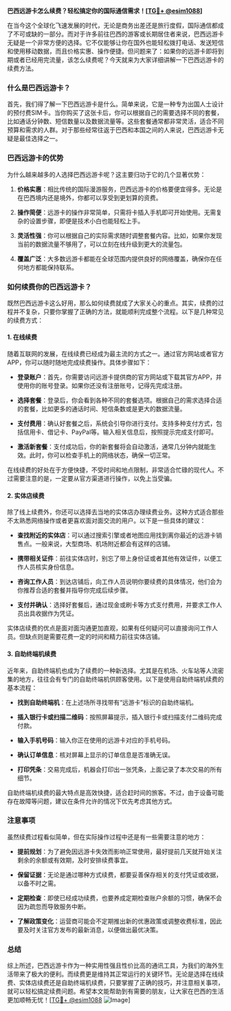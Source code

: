 **巴西远游卡怎么续费？轻松搞定你的国际通信需求！[[TG💪+ @esim1088](https://t.me/s/esim1088)]**

在当今这个全球化飞速发展的时代，无论是商务出差还是旅行度假，国际通信都成了不可或缺的一部分。而对于许多前往巴西的游客或长期居住者来说，巴西远游卡无疑是一个非常方便的选择。它不仅能够让你在国外也能轻松拨打电话、发送短信和使用移动数据，而且价格实惠、操作便捷。但问题来了：如果你的远游卡即将到期或者已经用完流量，该怎么续费呢？今天就来为大家详细讲解一下巴西远游卡的续费方法。

### 什么是巴西远游卡？

首先，我们得了解一下巴西远游卡是什么。简单来说，它是一种专为出国人士设计的预付费SIM卡。当你购买了这张卡后，你可以根据自己的需要选择不同的套餐，比如通话分钟数、短信数量以及数据流量等。这些套餐通常都非常灵活，适合不同预算和需求的人群。对于那些经常往返于巴西和本国之间的人来说，巴西远游卡无疑是最佳选择之一。

### 巴西远游卡的优势

为什么越来越多的人选择巴西远游卡呢？这主要归功于它的几个显著优势：

1. **价格实惠**：相比传统的国际漫游服务，巴西远游卡的价格要便宜得多。无论是在巴西境内还是境外，你都可以享受到更划算的资费。
   
2. **操作简便**：远游卡的操作非常简单，只需将卡插入手机即可开始使用。无需复杂的设置步骤，即便是技术小白也能轻松上手。

3. **灵活性强**：你可以根据自己的实际需求随时调整套餐内容。比如，如果你发现当前的数据流量不够用了，可以立刻在线升级到更大的流量包。

4. **覆盖广泛**：大多数远游卡都能在全球范围内提供良好的网络覆盖，确保你在任何地方都能保持联系。

### 如何续费你的巴西远游卡？

既然巴西远游卡这么好用，那么如何续费就成了大家关心的重点。其实，续费的过程并不复杂，只要你掌握了正确的方法，就能顺利完成整个流程。以下是几种常见的续费方式：

#### 1. 在线续费

随着互联网的发展，在线续费已经成为最主流的方式之一。通过官方网站或者官方APP，你可以随时随地完成续费操作。具体步骤如下：

- **登录账户**：首先，你需要访问远游卡提供商的官方网站或下载其官方APP，并使用你的账号登录。如果你还没有注册账号，记得先完成注册。

- **选择套餐**：登录后，你会看到各种不同的套餐选项。根据自己的需求选择合适的套餐，比如更多的通话时间、短信条数或是更大的数据流量。

- **支付费用**：确认好套餐之后，系统会引导你进行支付。支持多种支付方式，包括信用卡、借记卡、PayPal等。输入相关信息后，按照提示完成支付即可。

- **激活新套餐**：支付成功后，你的新套餐将会自动激活，通常几分钟内就能生效。此时，你可以检查手机上的网络状态，确保一切正常。

在线续费的好处在于方便快捷，不受时间和地点限制，非常适合忙碌的现代人。不过需要注意的是，一定要从官方渠道进行操作，以免上当受骗。

#### 2. 实体店续费

除了线上续费外，你还可以选择去当地的实体店办理续费业务。这种方式适合那些不太熟悉网络操作或者更喜欢面对面交流的用户。以下是一些具体的建议：

- **查找附近的实体店**：可以通过搜索引擎或者地图应用找到离你最近的远游卡销售点。一般来说，大型商场、机场附近都会有这样的店铺。

- **携带相关证件**：前往实体店时，别忘了带上身份证或者其他有效证件，以便工作人员核实身份信息。

- **咨询工作人员**：到达店铺后，向工作人员说明你要续费的具体情况，他们会为你推荐合适的套餐并指导你完成后续步骤。

- **支付并确认**：选择好套餐后，通过现金或刷卡等方式支付费用，并要求工作人员出具收据作为凭证。

实体店续费的优点是面对面沟通更加直观，如果有任何疑问可以直接询问工作人员。但缺点则是需要花费一定的时间和精力前往实体店铺。

#### 3. 自助终端机续费

近年来，自助终端机也成为了续费的一种新选择。尤其是在机场、火车站等人流密集的地方，往往会有专门的自助终端机供顾客使用。以下是使用自助终端机续费的基本流程：

- **找到自助终端机**：在上述场所寻找带有“远游卡”标识的自助终端机。

- **插入银行卡或扫描二维码**：按照屏幕提示，插入银行卡或扫描支付二维码完成付款。

- **输入手机号码**：输入你正在使用的远游卡对应的手机号码。

- **确认订单信息**：核对屏幕上显示的订单信息是否准确无误。

- **打印凭条**：交易完成后，机器会打印出一张凭条，上面记录了本次交易的所有细节。

自助终端机续费的最大特点是高效快捷，适合赶时间的旅客。不过，由于设备可能存在故障等问题，建议在条件允许的情况下优先考虑其他方式。

### 注意事项

虽然续费过程看似简单，但在实际操作过程中还是有一些需要注意的地方：

- **提前规划**：为了避免因远游卡失效而影响正常使用，最好提前几天就开始关注剩余的余额或有效期，及时安排续费事宜。

- **保留证据**：无论是通过哪种方式续费，都要妥善保存相关的支付凭证或收据，以备不时之需。

- **定期检查**：即使已经成功续费，也要养成定期检查账户余额的习惯，确保不会因为疏忽而导致服务中断。

- **了解政策变化**：运营商可能会不定期推出新的优惠政策或调整收费标准，因此要及时关注官方发布的最新消息，以便做出最优决策。

### 总结

综上所述，巴西远游卡作为一种实用性强且性价比高的通讯工具，为我们的海外生活带来了极大的便利。而续费更是维持其正常运行的关键环节。无论是选择在线续费、实体店续费还是自助终端机续费，只要掌握了正确的技巧，并注意相关事项，就可以轻松搞定续费问题。希望本文能帮助到有需要的朋友，让大家在巴西的生活更加顺畅无忧！[[TG💪+ @esim1088](https://t.me/s/esim1088) ![Image](https://i.postimg.cc/4NQfJmqS/Snipaste-2025-05-13-00-14-12.png)]